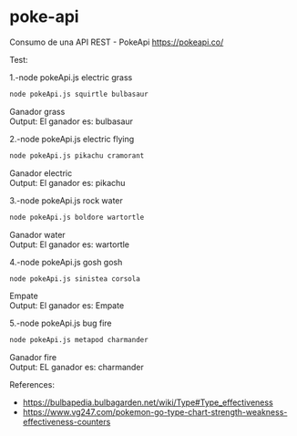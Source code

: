 # poke-api
Consumo de una API REST - PokeApi https://pokeapi.co/ 

Test:

1.-node pokeApi.js electric grass
```bash
node pokeApi.js squirtle bulbasaur
```
Ganador grass  
Output: El ganador es: bulbasaur

2.-node pokeApi.js electric flying
```bash
node pokeApi.js pikachu cramorant
```
Ganador electric  
Output: El ganador es: pikachu

3.-node pokeApi.js rock water   
```bash
node pokeApi.js boldore wartortle 
```
Ganador water  
Output: El ganador es: wartortle

4.-node pokeApi.js gosh gosh
```bash
node pokeApi.js sinistea corsola
```
Empate  
Output: El ganador es: Empate

5.-node pokeApi.js bug fire   
```bash
node pokeApi.js metapod charmander
```
Ganador fire  
Output: EL ganador es: charmander

References:
* https://bulbapedia.bulbagarden.net/wiki/Type#Type_effectiveness 
* https://www.vg247.com/pokemon-go-type-chart-strength-weakness-effectiveness-counters 

